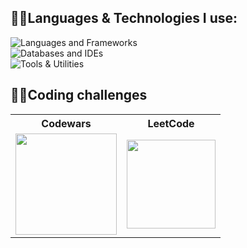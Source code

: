 ## 👨‍💻Languages & Technologies I use: 
<p> 
    <img src="https://go-skill-icons.vercel.app/api/icons?i=java,spring,maven,gradle,kotlin,jetpackcompose,python,flask,c,bash,html,css" alt="Languages and Frameworks"/>
    <br>
    <img src="https://go-skill-icons.vercel.app/api/icons?i=mysql,sqlite,mongodb,idea,pycharm,eclipse,vscode" alt="Databases and IDEs"/>
    <br>
    <img src="https://go-skill-icons.vercel.app/api/icons?i=git,github,postman,docker,figma" alt="Tools & Utilities"/>
</p>

## 🏋️‍♀️Coding challenges 
<table>
    <tr>
        <th>Codewars</th>
        <th>LeetCode</th>    
    </tr>
    <tr>        
        <td>
            <a href="https://www.codewars.com/users/Timasostima">
                <img src="https://www.codewars.com/users/Timasostima/badges/micro" width="162px">
            </a>
        </td>
        <td>
            <!-- https://leetcode-badge.vercel.app/ -->
            <a href="https://leetcode.com/u/timasostima/">
                <img src="https://img.shields.io/badge/dynamic/json?style=for-the-badge&labelColor=black&color=%23ffa116&label=Solved&query=solved&url=https%3A%2F%2Fleetcode-badge.vercel.app%2Fapi%2Fusers%2Ftimasostima&logo=leetcode&logoColor=yellow" width="142px"> 
            </a>
        </td>
    </tr>
</table>



